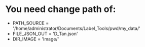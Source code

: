 # You need change path of:
 - PATH_SOURCE = '/home/administrator/Documents/Label_Tools/pwd/my_data/'
 - FILE_JSON_OUT = 'D_Tan.json'
 - DIR_IMAGE = 'Image/'